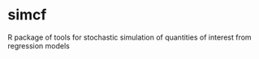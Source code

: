 # simcf
R package of tools for stochastic simulation of quantities of interest from regression models

